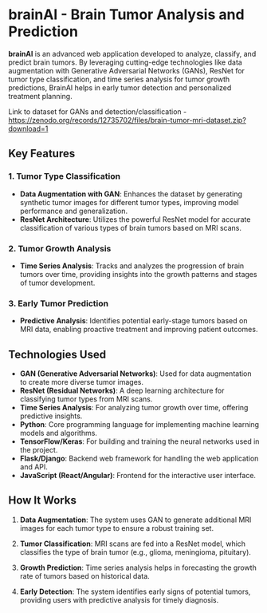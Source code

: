 # brainAI - Brain Tumor Analysis and Prediction

**brainAI** is an advanced web application developed to analyze, classify, and predict brain tumors. By leveraging cutting-edge technologies like data augmentation with Generative Adversarial Networks (GANs), ResNet for tumor type classification, and time series analysis for tumor growth predictions, BrainAI helps in early tumor detection and personalized treatment planning.

Link to dataset for GANs and detection/classification - https://zenodo.org/records/12735702/files/brain-tumor-mri-dataset.zip?download=1

## Key Features

### 1. Tumor Type Classification
- **Data Augmentation with GAN**: Enhances the dataset by generating synthetic tumor images for different tumor types, improving model performance and generalization.
- **ResNet Architecture**: Utilizes the powerful ResNet model for accurate classification of various types of brain tumors based on MRI scans.

### 2. Tumor Growth Analysis
- **Time Series Analysis**: Tracks and analyzes the progression of brain tumors over time, providing insights into the growth patterns and stages of tumor development.

### 3. Early Tumor Prediction
- **Predictive Analysis**: Identifies potential early-stage tumors based on MRI data, enabling proactive treatment and improving patient outcomes.

## Technologies Used

- **GAN (Generative Adversarial Networks)**: Used for data augmentation to create more diverse tumor images.
- **ResNet (Residual Networks)**: A deep learning architecture for classifying tumor types from MRI scans.
- **Time Series Analysis**: For analyzing tumor growth over time, offering predictive insights.
- **Python**: Core programming language for implementing machine learning models and algorithms.
- **TensorFlow/Keras**: For building and training the neural networks used in the project.
- **Flask/Django**: Backend web framework for handling the web application and API.
- **JavaScript (React/Angular)**: Frontend for the interactive user interface.

## How It Works

1. **Data Augmentation**: The system uses GAN to generate additional MRI images for each tumor type to ensure a robust training set.
   
2. **Tumor Classification**: MRI scans are fed into a ResNet model, which classifies the type of brain tumor (e.g., glioma, meningioma, pituitary).

3. **Growth Prediction**: Time series analysis helps in forecasting the growth rate of tumors based on historical data.

4. **Early Detection**: The system identifies early signs of potential tumors, providing users with predictive analysis for timely diagnosis.

